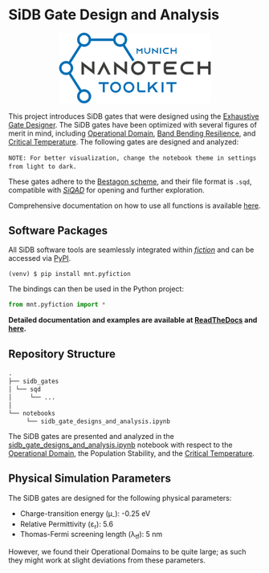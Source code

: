 # SiDB Gate Design and Analysis

<p align="center">
  <picture>
    <source media="(prefers-color-scheme: dark)" srcset="docs/_static/mnt_light.svg" width="60%">
    <img src="docs/_static/mnt_dark.svg" width="60%">
  </picture>
</p>

This project introduces SiDB gates that were designed using
the [Exhaustive Gate Designer](https://www.cda.cit.tum.de/files/eda/2023_nanoarch_minimal_gate_design.pdf). The SiDB
gates have been optimized with several figures of merit in mind, including [Operational Domain](https://www.cda.cit.tum.de/files/eda/2023_nanoarch_reducing_the_complexity_of_operational_domain_computation_in_silicon_dangling_bond_logic.pdf), [Band Bending Resilience](https://www.cda.cit.tum.de/files/eda/2024_ieee_nano_figures_of_metrit.pdf), and [Critical Temperature](https://www.cda.cit.tum.de/files/eda/2023_ieeenano_temperature_behavior.pdf).
The following gates are designed and analyzed:

``NOTE: For better visualization, change the notebook theme in settings from light to dark.``

These gates adhere to
the [Bestagon scheme](https://www.cda.cit.tum.de/files/eda/2022_dac_hexagons_are_the_bestagons.pdf), and their file
format is `.sqd`, compatible with [_SiQAD_](https://github.com/siqad/siqad) for opening and further exploration.

Comprehensive documentation on how to use all functions is available [here](https://fiction.readthedocs.io/en/latest/algorithms/sidb_simulation.html).

## Software Packages

All SiDB software tools are seamlessly integrated within [_fiction_](https://github.com/cda-tum/fiction) and can be
accessed via [PyPI](https://pypi.org/project/mnt.pyfiction/).

```console
(venv) $ pip install mnt.pyfiction
```

The bindings can then be used in the Python project:

```python
from mnt.pyfiction import *
```

**Detailed documentation and examples are available at [ReadTheDocs](https://fiction.readthedocs.io/en/pyml/)
and [here](notebooks/sidb_gate_designs_and_analysis.ipynb).**

## Repository Structure

```plaintext
.
├── sidb_gates
│ └── sqd
│     └── ...
│        
└── notebooks
     └── sidb_gate_designs_and_analysis.ipynb
```

The SiDB gates are presented and analyzed in
the [sidb_gate_designs_and_analysis.ipynb](notebooks/sidb_gate_designs_and_analysis.ipynb)
notebook with respect to
the [Operational Domain](https://www.cda.cit.tum.de/files/eda/2023_nanoarch_reducing_the_complexity_of_operational_domain_computation_in_silicon_dangling_bond_logic.pdf),
the Population Stability, and
the [Critical Temperature](https://www.cda.cit.tum.de/files/eda/2023_ieeenano_temperature_behavior.pdf).

## Physical Simulation Parameters

The SiDB gates are designed for the following physical parameters:

* Charge-transition energy (μ<sub>-</sub>): -0.25 eV
* Relative Permittivity (ε<sub>r</sub>): 5.6
* Thomas-Fermi screening length (λ<sub>tf</sub>): 5 nm

However, we found their Operational Domains to be quite large; as such they might work at slight deviations from these
parameters.
